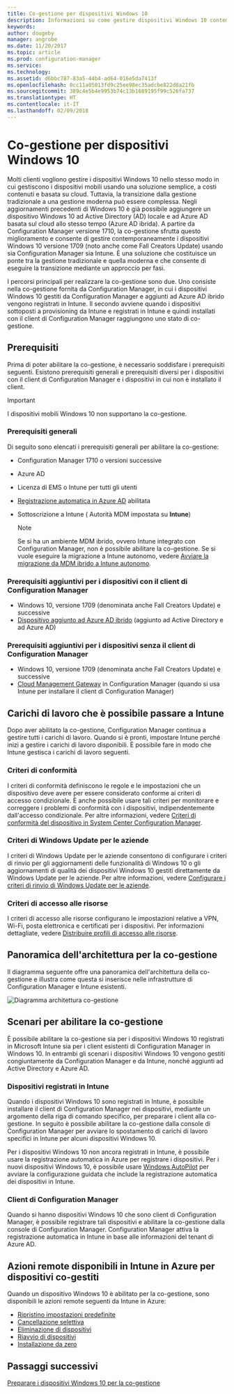 ```yaml
---
title: Co-gestione per dispositivi Windows 10
description: Informazioni su come gestire dispositivi Windows 10 contemporaneamente tramite Configuration Manager e Microsoft Intune.
keywords: 
author: dougeby
manager: angrobe
ms.date: 11/20/2017
ms.topic: article
ms.prod: configuration-manager
ms.service: 
ms.technology: 
ms.assetid: d6bbc787-83a5-44b4-ad64-016e5da7413f
ms.openlocfilehash: 0cc11a05013fd9c25ee98ec35adcbe822d8a21fb
ms.sourcegitcommit: 389c4e5b4e9953b74c13b1689195f99c526fa737
ms.translationtype: HT
ms.contentlocale: it-IT
ms.lasthandoff: 02/09/2018
---
```

# <a name="co-management-for-windows-10-devices"></a>Co-gestione per dispositivi Windows 10    
<!-- 1350871 -->
Molti clienti vogliono gestire i dispositivi Windows 10 nello stesso modo in cui gestiscono i dispositivi mobili usando una soluzione semplice, a costi contenuti e basata su cloud. Tuttavia, la transizione dalla gestione tradizionale a una gestione moderna può essere complessa. Negli aggiornamenti precedenti di Windows 10 è già possibile aggiungere un dispositivo Windows 10 ad Active Directory (AD) locale e ad Azure AD basata sul cloud allo stesso tempo (Azure AD ibrida). A partire da Configuration Manager versione 1710, la co-gestione sfrutta questo miglioramento e consente di gestire contemporaneamente i dispositivi Windows 10 versione 1709 (noto anche come Fall Creators Update) usando sia Configuration Manager sia Intune. È una soluzione che costituisce un ponte tra la gestione tradizionale e quella moderna e che consente di eseguire la transizione mediante un approccio per fasi. 

I percorsi principali per realizzare la co-gestione sono due.  Uno consiste nella co-gestione fornita da Configuration Manager, in cui i dispositivi Windows 10 gestiti da Configuration Manager e aggiunti ad Azure AD ibrido vengono registrati in Intune. Il secondo avviene quando i dispositivi sottoposti a provisioning da Intune e registrati in Intune e quindi installati con il client di Configuration Manager raggiungono uno stato di co-gestione.

## <a name="prerequisites"></a>Prerequisiti
Prima di poter abilitare la co-gestione, è necessario soddisfare i prerequisiti seguenti. Esistono prerequisiti generali e prerequisiti diversi per i dispositivi con il client di Configuration Manager e i dispositivi in cui non è installato il client.

> [!IMPORTANT]
> I dispositivi mobili Windows 10 non supportano la co-gestione.

### <a name="general-prerequisites"></a>Prerequisiti generali
Di seguito sono elencati i prerequisiti generali per abilitare la co-gestione:  

- Configuration Manager 1710 o versioni successive
- Azure AD
- Licenza di EMS o Intune per tutti gli utenti
- [Registrazione automatica in Azure AD](https://docs.microsoft.com/intune/windows-enroll#enable-windows-10-automatic-enrollment) abilitata
- Sottoscrizione a Intune &#40; Autorità MDM impostata su **Intune**&#41;


   > [!Note]  
   > Se si ha un ambiente MDM ibrido, ovvero Intune integrato con Configuration Manager, non è possibile abilitare la co-gestione. Se si vuole eseguire la migrazione a Intune autonomo, vedere [Avviare la migrazione da MDM ibrido a Intune autonomo](/sccm/mdm/deploy-use/migrate-hybridmdm-to-intunesa).

### <a name="additional-prerequisites-for-devices-with-the-configuration-manager-client"></a>Prerequisiti aggiuntivi per i dispositivi con il client di Configuration Manager
- Windows 10, versione 1709 (denominata anche Fall Creators Update) e successive
- [Dispositivo aggiunto ad Azure AD ibrido](https://docs.microsoft.com/azure/active-directory/device-management-hybrid-azuread-joined-devices-setup) (aggiunto ad Active Directory e ad Azure AD)

### <a name="additional-prerequisites-for-devices-without-the-configuration-manager-client"></a>Prerequisiti aggiuntivi per i dispositivi senza il client di Configuration Manager
- Windows 10, versione 1709 (denominata anche Fall Creators Update) e successive
- [Cloud Management Gateway](/sccm/core/clients/manage/manage-clients-internet#cloud-management-gateway) in Configuration Manager (quando si usa Intune per installare il client di Configuration Manager)

## <a name="workloads-you-can-switch-to-intune"></a>Carichi di lavoro che è possibile passare a Intune
Dopo aver abilitato la co-gestione, Configuration Manager continua a gestire tutti i carichi di lavoro. Quando si è pronti, impostare Intune perché inizi a gestire i carichi di lavoro disponibili. È possibile fare in modo che Intune gestisca i carichi di lavoro seguenti.   

### <a name="compliance-policies"></a>Criteri di conformità
I criteri di conformità definiscono le regole e le impostazioni che un dispositivo deve avere per essere considerato conforme ai criteri di accesso condizionale. È anche possibile usare tali criteri per monitorare e correggere i problemi di conformità con i dispositivi, indipendentemente dall'accesso condizionale. Per altre informazioni, vedere [Criteri di conformità del dispositivo in System Center Configuration Manager](/sccm/mdm/deploy-use/device-compliance-policies).  

### <a name="windows-update-for-business-policies"></a>Criteri di Windows Update per le aziende
I criteri di Windows Update per le aziende consentono di configurare i criteri di rinvio per gli aggiornamenti delle funzionalità di Windows 10 o gli aggiornamenti di qualità dei dispositivi Windows 10 gestiti direttamente da Windows Update per le aziende. Per altre informazioni, vedere [Configurare i criteri di rinvio di Windows Update per le aziende](/sccm/sum/deploy-use/integrate-windows-update-for-business-windows-10#configure-windows-update-for-business-deferral-policies).  

### <a name="resource-access-policies"></a>Criteri di accesso alle risorse
I criteri di accesso alle risorse configurano le impostazioni relative a VPN, Wi-Fi, posta elettronica e certificati per i dispositivi. Per informazioni dettagliate, vedere [Distribuire profili di accesso alle risorse](/sccm/protect/deploy-use/deploy-wifi-vpn-email-cert-profiles).

## <a name="architectural-overview-for-co-management"></a>Panoramica dell'architettura per la co-gestione
Il diagramma seguente offre una panoramica dell'architettura della co-gestione e illustra come questa si inserisce nelle infrastrutture di Configuration Manager e Intune esistenti.

![Diagramma architettura co-gestione](./media/co-management-arch.svg)

## <a name="scenarios-to-enable-co-management"></a>Scenari per abilitare la co-gestione  
È possibile abilitare la co-gestione sia per i dispositivi Windows 10 registrati in Microsoft Intune sia per i client esistenti di Configuration Manager in Windows 10. In entrambi gli scenari i dispositivi Windows 10 vengono gestiti congiuntamente da Configuration Manager e da Intune, nonché aggiunti ad Active Directory e Azure AD.  

### <a name="devices-enrolled-in-intune"></a>Dispositivi registrati in Intune  
Quando i dispositivi Windows 10 sono registrati in Intune, è possibile installare il client di Configuration Manager nei dispositivi, mediante un argomento della riga di comando specifico, per preparare i client alla co-gestione. In seguito è possibile abilitare la co-gestione dalla console di Configuration Manager per avviare lo spostamento di carichi di lavoro specifici in Intune per alcuni dispositivi Windows 10.  

Per i dispositivi Windows 10 non ancora registrati in Intune, è possibile usare la registrazione automatica in Azure per registrare i dispositivi. Per i nuovi dispositivi Windows 10, è possibile usare [Windows AutoPilot](https://docs.microsoft.com/intune/enrollment-autopilot) per avviare la configurazione guidata che include la registrazione automatica dei dispositivi in Intune.  

### <a name="configuration-manager-clients"></a>Client di Configuration Manager
Quando si hanno dispositivi Windows 10 che sono client di Configuration Manager, è possibile registrare tali dispositivi e abilitare la co-gestione dalla console di Configuration Manager. Configuration Manager attiva la registrazione automatica in Intune in base alle informazioni del tenant di Azure AD.  


## <a name="remote-actions-available-in-intune-on-azure-for-co-managed-devices"></a>Azioni remote disponibili in Intune in Azure per dispositivi co-gestiti
Quando un dispositivo Windows 10 è abilitato per la co-gestione, sono disponibili le azioni remote seguenti da Intune in Azure:  
- [Ripristino impostazioni predefinite](https://docs.microsoft.com/intune/devices-wipe#factory-reset)
- [Cancellazione selettiva](https://docs.microsoft.com/intune/apps-selective-wipe)
- [Eliminazione di dispositivi](https://docs.microsoft.com/intune/devices-wipe#delete-devices-from-the-azure-active-directory-portal)
- [Riavvio di dispositivi](https://docs.microsoft.com/intune/device-restart)
- [Installazione da zero](https://docs.microsoft.com/intune/device-fresh-start)

## <a name="next-steps"></a>Passaggi successivi
[Preparare i dispositivi Windows 10 per la co-gestione](co-management-prepare.md)